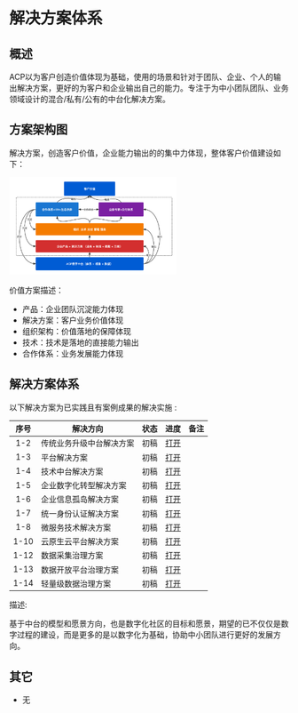 # 解决方案体系

## 概述

ACP以为客户创造价值体现为基础，使用的场景和针对于团队、企业、个人的输出解决方案，更好的为客户和企业输出自己的能力。专注于为中小团队团队、业务领域设计的混合/私有/公有的中台化解决方案。

## 方案架构图

解决方案，创造客户价值，企业能力输出的的集中力体现，整体客户价值建设如下：

<img src="/framework/zhongtai_model.png" width="60%">

价值方案描述：

- 产品：企业团队沉淀能力体现
- 解决方案：客户业务价值体现
- 组织架构：价值落地的保障体现
- 技术：技术是落地的直接能力输出
- 合作体系：业务发展能力体现

## 解决方案体系

以下解决方案为已实践且有案例成果的解决实施 :

| 序号 | 解决方向                 | 状态 | 进度         | 备注 |
|:----:|--------------------------|:----:|:------------:|------|
| 1-2  | 传统业务升级中台解决方案 | 初稿 | [打开][1-2]  |      |
| 1-3  | 平台解决方案             | 初稿 | [打开][1-3]  |      |
| 1-4  | 技术中台解决方案         | 初稿 | [打开][1-4]  |      |
| 1-5  | 企业数字化转型解决方案   | 初稿 | [打开][1-5]  |      |
| 1-6  | 企业信息孤岛解决方案     | 初稿 | [打开][1-6]  |      |
| 1-7  | 统一身份认证解决方案     | 初稿 | [打开][1-7]  |      |
| 1-8  | 微服务技术解决方案       | 初稿 | [打开][1-8]  |      |
| 1-10 | 云原生云平台解决方案     | 初稿 | [打开][1-10] |      |
| 1-12 | 数据采集治理方案         | 初稿 | [打开][1-12] |      |
| 1-13 | 数据开放平台治理方案     | 初稿 | [打开][1-13] |      |
| 1-14 | 轻量级数据治理方案       | 初稿 | [打开][1-14] |      |

[1-2]: /solution/09_传统业务升级中台解决方案.md
[1-3]: /solution/18_SaaS平台解决方案.md
[1-4]: /solution/19_技术中台解决方案.md
[1-5]: /solution/20_企业数字化转型解决方案.md
[1-6]: /solution/21_企业信息孤岛解决方案.md
[1-7]: /solution/22_统一身份认证解决方案.md
[1-8]: /solution/23_微服务技术解决方案.md
[1-10]: /solution/25_云原生云平台解决方案.md
[1-12]: /solution/27_数据采集治理方案.md
[1-13]: /solution/28_数据开放平台治理方案.md
[1-14]: /solution/29_轻量级数据治理方案.md

描述:

基于中台的模型和愿景方向，也是数字化社区的目标和愿景，期望的已不仅仅是数字过程的建设，而是更多的是以数字化为基础，协助中小团队进行更好的发展方向。



## 其它

- 无
